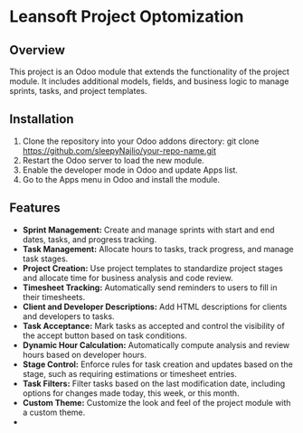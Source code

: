 # Leansoft Project Optomization
## Overview

This project is an Odoo module that extends the functionality of the project module. It includes additional models, fields, and business logic to manage sprints, tasks, and project templates.

## Installation
1. Clone the repository into your Odoo addons directory:
git clone https://github.com/sleepyNajlio/your-repo-name.git
2. Restart the Odoo server to load the new module.
3. Enable the developer mode in Odoo and update Apps list.
4. Go to the Apps menu in Odoo and install the module.

## Features
- **Sprint Management:** Create and manage sprints with start and end dates, tasks, and progress tracking.
- **Task Management:** Allocate hours to tasks, track progress, and manage task stages.
- **Project Creation:** Use project templates to standardize project stages and allocate time for business analysis and code review.
- **Timesheet Tracking:** Automatically send reminders to users to fill in their timesheets.
- **Client and Developer Descriptions:** Add HTML descriptions for clients and developers to tasks.
- **Task Acceptance:** Mark tasks as accepted and control the visibility of the accept button based on task conditions.
- **Dynamic Hour Calculation:** Automatically compute analysis and review hours based on developer hours.
- **Stage Control:** Enforce rules for task creation and updates based on the stage, such as requiring estimations or timesheet entries.
- **Task Filters:** Filter tasks based on the last modification date, including options for changes made today, this week, or this month.
- **Custom Theme:** Customize the look and feel of the project module with a custom theme.
- 
